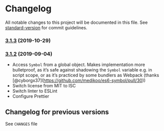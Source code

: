 Changelog
=========

All notable changes to this project will be documented in this file. See [standard-version](https://github.com/conventional-changelog/standard-version) for commit guidelines.

### [3.1.3](https://github.com/medikoo/es6-symbol/compare/v3.1.2...v3.1.3) (2019-10-29)

### [3.1.2](https://github.com/medikoo/es6-symbol/compare/v3.1.1...v3.1.2) (2019-09-04)

-   Access `Symbol` from a global object. Makes implementation more bulletproof, as it’s safe against shadowing the `Symbol` variable e.g. in script scope, or as it’s practiced by some bundlers as Webpack (thanks <span class="citation" data-cites="cyborgx37">\[@cyborgx37\]</span>(https://github.com/medikoo/es6-symbol/pull/30))
-   Switch license from MIT to ISC
-   Switch linter to ESLint
-   Configure Prettier

Changelog for previous versions
-------------------------------

See `CHANGES` file
